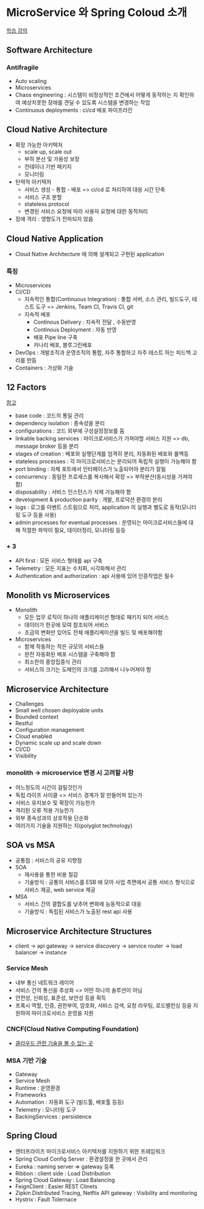# MicroService 와 Spring Coloud 소개

[학습 강의](https://www.inflearn.com/course/%EC%8A%A4%ED%94%84%EB%A7%81-%ED%81%B4%EB%9D%BC%EC%9A%B0%EB%93%9C-%EB%A7%88%EC%9D%B4%ED%81%AC%EB%A1%9C%EC%84%9C%EB%B9%84%EC%8A%A4/dashboard)

## Software Architecture
### Antifragile
- Auto scaling
- Microservices
- Chaos engineering : 시스템이 비정상적인 조건에서 어떻게 동작하는 지 확인하여 예상치못한 장애를 견딜 수 있도록 시스템을 변경하는 작업
- Continuous deployments : ci/cd 배포 파이프라인

## Cloud Native Architecture
- 확장 가능한 아키텍처
  - scale up, scale out
  - 부하 분선 및 가용성 보장
  - 컨테이너 기반 패키지
  - 모니터링
- 탄력적 아키택처
  - 서비스 생성 - 통합 - 배포 => ci/cd 로 처리하여 대응 시간 단축
  - 서비스 구조 분할
  - stateless protocol
  - 변경된 서비스 요청에 따라 사용자 요청에 대한 동적처리
- 장애 격리 : 영향도가 전파되지 않음

## Cloud Native Application
- Cloud Native Architecture 에 의해 설계되고 구현된 application

### 특징
- Microservices
- CI/CD
  - 지속적인 통합(Continuous Integration) : 통합 서버, 소스 관리, 빌드도구, 테스트 도구 => Jenkins, Team CI, Travis CI, git
  - 지속적 배포
    - Continous Delivery : 지속적 전달 , 수동반영
    - Continous Deployment : 자동 반영
    - 배포 Pipe line 구축
    - 카나리 배포, 블루그린배포
- DevOps : 개발조직과 운영조직의 통합, 자주 통합하고 자주 테스트 하는 피드백 고리를 만듬
- Containers : 가상화 기술

## 12 Factors
[참고](https://12factor.net/)
- base code : 코드의 통일 관리
- dependency isolation : 종속성을 분리
- configurations : 코드 외부에 구성설정정보를 둠
- linkable backing services : 마이크로서비스가 가져야할 서비스 지원 => db, message broker 등을 분리
- stages of creation : 배포와 실행단계를 엄격히 분리, 자동화된 배포와 롤백등
- stateless processes : 각 마이크로서비스는 분리되어 독립적 실행이 가능해야 함
- port binding : 자체 포트에서 인터페이스가 노출되어야 분리가 잘됨
- concurrency : 동일한 프로세스를 복사해서 확장 => 부하분산(동시성을 가져야 함)
- disposability : 서비스 인스턴스가 삭제 가능해야 함
- development & production parity : 개발, 프로덕션 환경의 분리
- logs : 로그를 이벤트 스트림으로 처리, application 의 실행과 별도로 동작(모니터링 도구 등을 사용)
- admin processes for eventual processes : 운영되는 마이크로서비스들에 대해 적절한 파악이 필요, 데이터정리, 모니터링 등등

### + 3
- API first : 모든 서비스 형태를 api 구축
- Telemetry : 모든 지표는 수치화, 시각화해서 관리
- Authentication and authorization : api 사용에 있어 인증작업은 필수

## Monolith vs Microservices
- Monolith
  - 모든 업무 로직이 하나의 애플리케이션 형태로 패키지 되어 서비스
  - 데이터가 한곳에 모여 참조되어 서비스
  - 조금의 변화만 있어도 전체 애플리케이션을 빌드 및 배포해야함
- Microservices
  - 함께 작동하는 작은 규모의 서비스들
  - 완전 자동화된 배포 시스템을 구축해야 함
  - 최소한의 중앙집중식 관리
  - 서비스의 크기는 도메인의 크기를 고려해서 나누어져야 함

## Microservice Architecture
- Challenges
- Small well chosen deployable units
- Bounded context
- Restful
- Configuration management
- Cloud enabled
- Dynamic scale up and scale down
- CI/CD
- Visibility

### monolith -> microservice 변경 시 고려할 사항
- 어느정도의 시간이 걸릴것인가
- 독립 라이프 사이클 => 서비스 경계가 잘 만들어져 있는가
- 서비스 유지보수 및 확장이 가능한가
- 격리된 오류 적용 가능한가
- 외부 종속성과의 상호작용 단순화
- 여러가지 기술을 지원하는 지(polyglot technology)

## SOA vs MSA
- 공통점 : 서비스의 공유 지향점
- SOA
  - 재사용을 통한 비용 절감
  - 기술방식 : 공통의 서비스를 ESB 에 모아 사업 측면에서 공통 서비스 형식으로 서비스 제공, web service 제공
- MSA
  - 서비스 간의 결합도를 낮추어 변화에 능동적으로 대응
  - 기술방식 : 독립된 서비스가 노출된 rest api 사용

## Microservice Architecture Structures
- client -> api gateway -> service discovery -> service router ->  load balancer -> instance

### Service Mesh
- 내부 통신 네트워크 레이어
- 서비스 간의 통신을 추상화 => 어떤 하나의 솔루션이 아님
- 안전성, 신뢰성, 표준성, 보안성 등을 획득
- 프록시 역할, 인증, 권한부여, 암호화, 서비스 검색, 요청 라우팅, 로드밸런싱 등을 지원하여 마이크로서비스 운영을 지원

### CNCF(Cloud Native Computing Foundation)
- [클라우드 관련 기술을 볼 수 있는 곳](https://landscape.cncf.io/)

### MSA 기반 기술
- Gateway
- Service Mesh
- Runtime : 운영환경
- Frameworks
- Automation : 자동화 도구 (빌드툴, 배포툴 등등)
- Telemetry : 모니터링 도구
- BackingServices : persistence

## Spring Cloud
- 엔터프라이즈 마이크로서비스 아키텍처를 지원하기 위한 프레임워크
- Spring Cloud Config Server : 환경설정을 한 곳에서 관리
- Eureka : naming server => gateway 등록
- Ribbon : client side : Load Distribution
- Spring Cloud Gateway :  Load Balancing
- FeignClient : Easier REST Clinets
- Zipkin Distributed Tracing, Netflix API gateway : Visibility and monitoring
- Hystrix : Fault Tolernace
